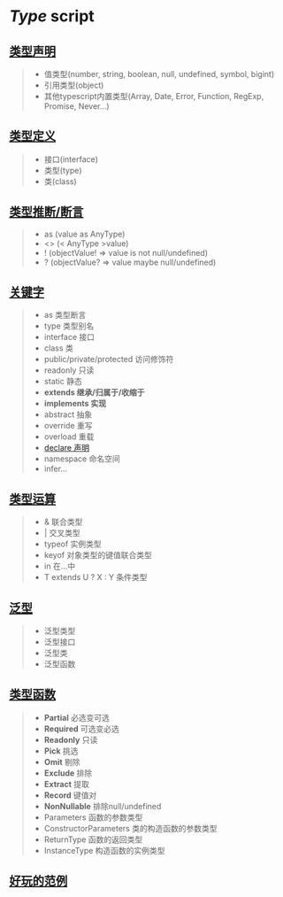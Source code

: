 # *Type* script

## [类型声明](./primary/declaration.ts)

>+ 值类型(number, string, boolean, null, undefined, symbol, bigint)
>+ 引用类型(object)
>+ 其他typescript内置类型(Array, Date, Error, Function, RegExp, Promise, Never...)

## [类型定义](./primary/definition.ts)

>+ 接口(interface)
>+ 类型(type)
>+ 类(class)

## [类型推断/断言](./primary/assertion.ts)

>+ as (value as AnyType)
>+ <> (< AnyType >value)
>+ ! (objectValue! => value is not null/undefined)
>+ ? (objectValue? => value maybe null/undefined)

## [关键字](./middle/keyword.ts)

>+ as 类型断言
>+ type 类型别名
>+ interface 接口
>+ class 类
>+ public/private/protected 访问修饰符
>+ readonly 只读
>+ static 静态
>+ **extends 继承/归属于/收缩于**
>+ **implements 实现**
>+ abstract 抽象
>+ override 重写
>+ overload 重载
>+ [declare 声明](./index.d.ts)
>+ namespace 命名空间
>+ infer...

## [类型运算](./middle/operation.ts)

>+ & 联合类型
>+ | 交叉类型
>+ typeof 实例类型
>+ keyof 对象类型的键值联合类型
>+ in 在...中
>+ T extends U ? X : Y 条件类型

## [泛型](./middle/generic.ts)

>+ 泛型类型
>+ 泛型接口
>+ 泛型类
>+ 泛型函数

## [类型函数](./advanced/advanced.ts)

>+ **Partial** 必选变可选
>+ **Required** 可选变必选
>+ **Readonly** 只读
>+ **Pick** 挑选
>+ **Omit** 剔除
>+ **Exclude** 排除
>+ **Extract** 提取
>+ **Record** 键值对
>+ **NonNullable** 排除null/undefined
>+ Parameters 函数的参数类型
>+ ConstructorParameters 类的构造函数的参数类型
>+ ReturnType 函数的返回类型
>+ InstanceType 构造函数的实例类型

## [好玩的范例](./advanced/example.ts)
